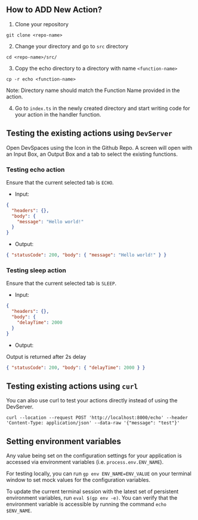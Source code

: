 ## How to ADD New Action?

1. Clone your repository

```
git clone <repo-name>
```

2. Change your directory and go to `src` directory

```
cd <repo-name>/src/
```

3. Copy the echo directory to a directory with name `<function-name>`

```
cp -r echo <function-name>
```

Note: Directory name should match the Function Name provided in the action.

4. Go to `index.ts` in the newly created directory and start writing code for your action in the handler function.

## Testing the existing actions using `DevServer`

Open DevSpaces using the Icon in the Github Repo. A screen will open with an Input Box, an Output Box and a tab to select the existing functions.

### Testing echo action

Ensure that the current selected tab is `ECHO`.

- Input:

```json
{
  "headers": {},
  "body": {
    "message": "Hello world!"
  }
}
```

- Output:

```json
{ "statusCode": 200, "body": { "message": "Hello world!" } }
```

### Testing sleep action

Ensure that the current selected tab is `SLEEP`.

- Input:

```json
{
  "headers": {},
  "body": {
    "delayTime": 2000
  }
}
```

- Output:

Output is returned after 2s delay

```json
{ "statusCode": 200, "body": { "delayTime": 2000 } }
```

## Testing existing actions using `curl`

You can also use curl to test your actions directly instead of using the DevServer.

```shell
curl --location --request POST 'http://localhost:8000/echo' --header 'Content-Type: application/json' --data-raw '{"message": "test"}'
```

## Setting environment variables

Any value being set on the configuration settings for your application is accessed via environment variables (i.e. `process.env.ENV_NAME`).

For testing locally, you can run `gp env ENV_NAME=ENV_VALUE` on your terminal window to set mock values for the configuration variables.

To update the current terminal session with the latest set of persistent environment variables, run `eval $(gp env -e)`. You can verify that the environment variable is accessible by running the command `echo $ENV_NAME`.
